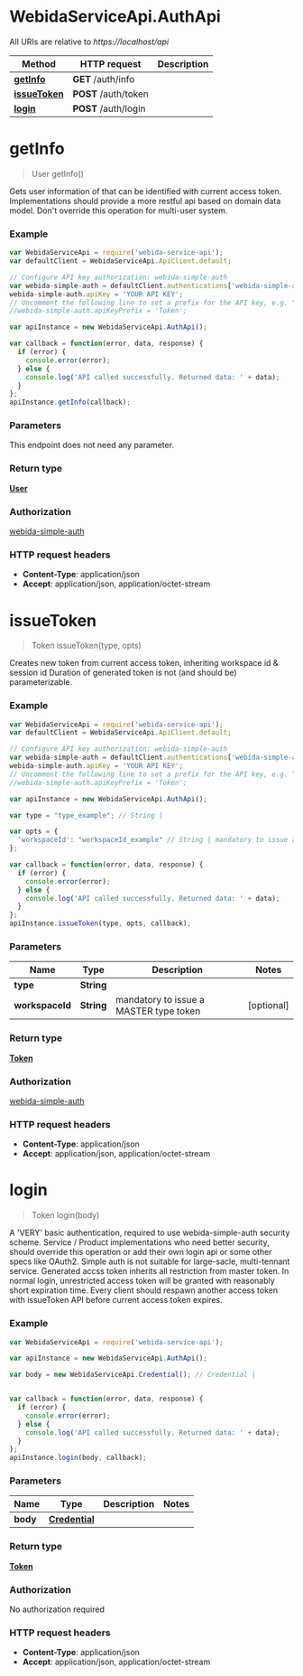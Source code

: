 # WebidaServiceApi.AuthApi

All URIs are relative to *https://localhost/api*

Method | HTTP request | Description
------------- | ------------- | -------------
[**getInfo**](AuthApi.md#getInfo) | **GET** /auth/info | 
[**issueToken**](AuthApi.md#issueToken) | **POST** /auth/token | 
[**login**](AuthApi.md#login) | **POST** /auth/login | 


<a name="getInfo"></a>
# **getInfo**
> User getInfo()



Gets user information of that can be identified with current access token. Implementations should provide a more restful api based on domain data model. Don&#39;t override this operation for multi-user system. 

### Example
```javascript
var WebidaServiceApi = require('webida-service-api');
var defaultClient = WebidaServiceApi.ApiClient.default;

// Configure API key authorization: webida-simple-auth
var webida-simple-auth = defaultClient.authentications['webida-simple-auth'];
webida-simple-auth.apiKey = 'YOUR API KEY';
// Uncomment the following line to set a prefix for the API key, e.g. "Token" (defaults to null)
//webida-simple-auth.apiKeyPrefix = 'Token';

var apiInstance = new WebidaServiceApi.AuthApi();

var callback = function(error, data, response) {
  if (error) {
    console.error(error);
  } else {
    console.log('API called successfully. Returned data: ' + data);
  }
};
apiInstance.getInfo(callback);
```

### Parameters
This endpoint does not need any parameter.

### Return type

[**User**](User.md)

### Authorization

[webida-simple-auth](../README.md#webida-simple-auth)

### HTTP request headers

 - **Content-Type**: application/json
 - **Accept**: application/json, application/octet-stream

<a name="issueToken"></a>
# **issueToken**
> Token issueToken(type, opts)



Creates new token from current access token, inheriting workspace id &amp; session id Duration of generated token is not (and should be) parameterizable. 

### Example
```javascript
var WebidaServiceApi = require('webida-service-api');
var defaultClient = WebidaServiceApi.ApiClient.default;

// Configure API key authorization: webida-simple-auth
var webida-simple-auth = defaultClient.authentications['webida-simple-auth'];
webida-simple-auth.apiKey = 'YOUR API KEY';
// Uncomment the following line to set a prefix for the API key, e.g. "Token" (defaults to null)
//webida-simple-auth.apiKeyPrefix = 'Token';

var apiInstance = new WebidaServiceApi.AuthApi();

var type = "type_example"; // String | 

var opts = { 
  'workspaceId': "workspaceId_example" // String | mandatory to issue a MASTER type token
};

var callback = function(error, data, response) {
  if (error) {
    console.error(error);
  } else {
    console.log('API called successfully. Returned data: ' + data);
  }
};
apiInstance.issueToken(type, opts, callback);
```

### Parameters

Name | Type | Description  | Notes
------------- | ------------- | ------------- | -------------
 **type** | **String**|  | 
 **workspaceId** | **String**| mandatory to issue a MASTER type token | [optional] 

### Return type

[**Token**](Token.md)

### Authorization

[webida-simple-auth](../README.md#webida-simple-auth)

### HTTP request headers

 - **Content-Type**: application/json
 - **Accept**: application/json, application/octet-stream

<a name="login"></a>
# **login**
> Token login(body)



A &#39;VERY&#39; basic authentication, required to use webida-simple-auth security scheme.  Service / Product implementations who need better security, should override this operation or add their own login api or some other specs like OAuth2. Simple auth is not suitable for large-sacle, multi-tennant service.  Generated accss token inherits all restriction from master token. In normal login, unrestricted access token will be granted with reasonably short expiration time. Every client should respawn another access token with issueToken API before current access token expires. 

### Example
```javascript
var WebidaServiceApi = require('webida-service-api');

var apiInstance = new WebidaServiceApi.AuthApi();

var body = new WebidaServiceApi.Credential(); // Credential | 


var callback = function(error, data, response) {
  if (error) {
    console.error(error);
  } else {
    console.log('API called successfully. Returned data: ' + data);
  }
};
apiInstance.login(body, callback);
```

### Parameters

Name | Type | Description  | Notes
------------- | ------------- | ------------- | -------------
 **body** | [**Credential**](Credential.md)|  | 

### Return type

[**Token**](Token.md)

### Authorization

No authorization required

### HTTP request headers

 - **Content-Type**: application/json
 - **Accept**: application/json, application/octet-stream

